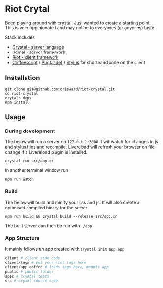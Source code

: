 # Riot Crytal

Been playing around with crystal. Just wanted to create a starting point.
This is very oppinionated and may not be to everyones (or anyones) taste.

Stack includes

* [Crystal - server language](https://crystal-lang.org/)
* [Kemal - server framework](http://kemalcr.com/)
* [Riot - client framework](http://riotjs.com/)
* [Coffeescript](http://coffeescript.org/) / [Pug(Jade)](http://jade-lang.com/) / [Stylus](http://stylus-lang.com/) for shorthand code on the client

## Installation

```
git clone git@github.com:crisward/riot-crystal.git
cd riot-crystal
crytals deps
npm install
```

## Usage

### During development

The below will run a server on `127.0.0.1:3000`
It will watch for changes in js and stylus files and recompile.
Livereload will refresh your browser on file change if a Livereload
plugin is installed.

```
crystal run src/app.cr 
```

In another terminal window run

```
npm run watch
```

### Build

The below will build and minify your css and js.
It will also create a optimised compiled binary for the server

```
npm run build && crystal build --release src/app.cr
```

The built server can then be run with `./app`

### App Structure

It mainly follows an app created with `Crystal init app app`

```bash
client # client side code
client/tags # put your riot tags here
client/app.coffee # loads tags here, mounts app
public # public folder
spec # crystal tests
src # crysal source code
```